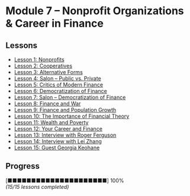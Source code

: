 # Module 7 – Nonprofit Organizations & Career in Finance

## Lessons
- [Lesson 1: Nonprofits](lesson_1_nonprofits.md)
- [Lesson 2: Cooperatives](lesson_2_cooperatives.md)
- [Lesson 3: Alternative Forms](lesson_3_alternative_forms.md)
- [Lesson 4: Salon – Public vs. Private](lesson_4_salon_public_private.md)
- [Lesson 5: Critics of Modern Finance](lesson_5_critics_modern_finance.md)
- [Lesson 6: Democratization of Finance](lesson_6_democratization_finance.md)
- [Lesson 7: Salon – Democratization of Finance](lesson_7_salon_democratization_finance.md)
- [Lesson 8: Finance and War](lesson_8_finance_and_war.md)
- [Lesson 9: Finance and Population Growth](lesson_9_finance_population_growth.md)
- [Lesson 10: The Importance of Financial Theory](lesson_10_importance_financial_theory.md)
- [Lesson 11: Wealth and Poverty](lesson_11_wealth_and_poverty.md)
- [Lesson 12: Your Career and Finance](lesson_12_your_career_and_finance.md)
- [Lesson 13: Interview with Roger Ferguson](lesson_13_interview_roger_ferguson.md)
- [Lesson 14: Interview with Lei Zhang](lesson_14_interview_lei_zhang.md)
- [Lesson 15: Guest Georgia Keohane](lesson_15_guest_georgia_keohane.md)

## Progress
[■■■■■■■■■■■■■■■■■■■■■] 100%  
*(15/15 lessons completed)*

